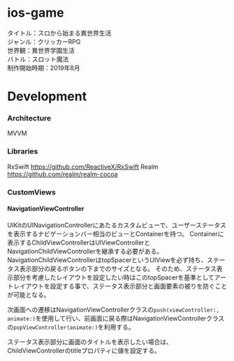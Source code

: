 # ios-game
タイトル：スロから始まる異世界生活  
ジャンル：クリッカーRPG  
世界観：異世界学園生活  
バトル：スロット魔法  
制作開始時期：2019年8月  

# Development
### Architecture
MVVM

### Libraries
RxSwift https://github.com/ReactiveX/RxSwift
Realm https://github.com/realm/realm-cocoa

### CustomViews

#### NavigationViewController
UIKitのUINavigationControllerにあたるカスタムビューで、ユーザーステータスを表示するナビゲーションバー相当のビューとContainerを持つ。
Containerに表示するChildViewControllerはUIViewControllerとNavigationChildViewControllerを継承する必要がある。
NavigationChildViewControllerはtopSpacerというUIViewを必ず持ち、ステータス表示部分の戻るボタンの下までのサイズとなる。
そのため、ステータス表示部分を考慮したレイアウトを設定したい時はこのtopSpacerを基準としてアートレイアウトを設定する事で、ステータス表示部分と画面要素の被りを防ぐことが可能となる。

次画面への遷移はNavigationViewControllerクラスの`push(viewController:, animate:)`を使用して行い、前画面に戻る際はNavigationViewControllerクラスの`popViewController(animate:)`を利用する。

ステータス表示部分に画面のタイトルを表示したい場合は、ChildViewControllerのtitleプロパティに値を設定する。

